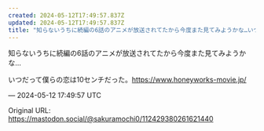 ```yaml
---
created: 2024-05-12T17:49:57.837Z
updated: 2024-05-12T17:49:57.837Z
title: "知らないうちに続編の6話のアニメが放送されてたから今度また見てみようかな…いつだ[...]"
---
```


<p>知らないうちに続編の6話のアニメが放送されてたから今度また見てみようかな…</p><p>いつだって僕らの恋は10センチだった。<a href="https://www.honeyworks-movie.jp/" target="_blank" rel="nofollow noopener" translate="no"><span class="invisible">https://www.</span><span class="">honeyworks-movie.jp/</span><span class="invisible"></span></a></p>

&mdash; 2024-05-12 17:49:57 UTC

Original URL: https://mastodon.social/@sakuramochi0/112429380261621440
